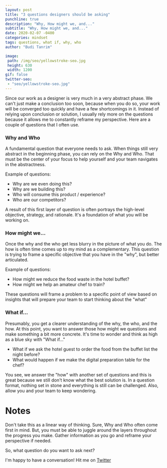 ```yaml
---
layout: post
title: "3 questions designers should be asking"
punchline: true
description: "Why, How might we, and..."
subtitle: "Why, How might we, and..."
date: 2020-02-07 -0400
categories: mindset
tags: questions, what if, why, who
author: "Budi Tanrim"

image:
 path: /img/seo/yellowstroke-seo.jpg
 height: 630
 width: 1200
gif: false
twitter-seo: 
 - "seo/yellowstroke-seo.jpg"
---
```


Since our work as a designer is very much in a very abstract phase. We can't just make a conclusion too soon, because when you do so, your work will be converged too quickly and have a few shortcomings in it. Instead of relying upon conclusion or solution, I usually rely more on the questions because it allows me to constantly reframe my perspective. Here are a couple of questions that I often use.

### Why and Who

A fundamental question that everyone needs to ask. When things still very abstract in the beginning phase, you can rely on the Why and Who. That must be the center of your focus to help yourself and your team navigates in the abstractness.

Example of questions:
- Why are we even doing this?
- Why are we building this?
- Who will consume this product / experience?
- Who are our competitors?

A result of this first layer of question is often portrays the high-level objective, strategy, and rationale. It's a foundation of what you will be working on.

### How might we...

Once the why and the who get less blurry in the picture of what you do. The how is often time comes up to my mind as a complementary. This question is trying to frame a specific objective that you have in the "why", but better articulated.

Example of questions:
- How might we reduce the food waste in the hotel buffet?
- How might we help an amateur chef to train?

These questions will frame a problem to a specific point of view based on insights that will prepare your team to start thinking about the "what"

### What if...

Presumably, you get a clearer understanding of the why, the who, and the how. At this point, you want to answer those how might we questions and make something a bit more concrete. It's time to wonder and think as high as a blue sky with "What if..."

- What if we ask the hotel guest to order the food from the buffet list the night before?
- What would happen if we make the digital preparation table for the chef?

You see, we answer the "how" with another set of questions and this is great because we still don't know what the best solution is. In a question format, nothing set in stone and everything is still can be challenged. Also, allow you and your team to keep wondering.

# Notes

Don't take this as a linear way of thinking. Sure, Why and Who often come first in mind. But, you must be able to juggle around the layers throughout the progress you make. Gather information as you go and reframe your perspective if needed.

So, what question do you want to ask next?

I'm happy to have a conversation! Hit me on [Twitter][twitter]

[twitter]: https://twitter.com/buditanrim
